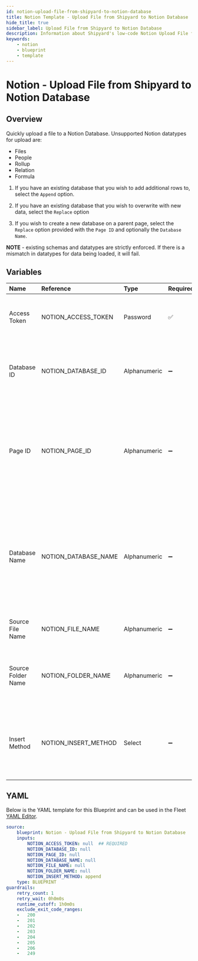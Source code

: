 ```yaml
---
id: notion-upload-file-from-shipyard-to-notion-database
title: Notion Template - Upload File from Shipyard to Notion Database
hide_title: true
sidebar_label: Upload File from Shipyard to Notion Database
description: Information about Shipyard's low-code Notion Upload File from Shipyard to Notion Database blueprint. Quickly upload a file to a Notion Database 
keywords:
    - notion
    - blueprint
    - template
---
```


# Notion - Upload File from Shipyard to Notion Database

## Overview
Quickly upload a file to a Notion Database. Unsupported Notion datatypes for upload are:
- Files
- People
- Rollup
- Relation
- Formula

1. If you have an existing database that you wish to add additional rows to, select the `Append` option. 

2. If you have an existing database that you wish to overwrite with new data, select the `Replace` option

3. If you wish to create a new database on a parent page, select the `Replace` option provided with the `Page ID` and optionally the `Database Name`. 

**NOTE** - existing schemas and datatypes are strictly enforced. If there is a mismatch in datatypes for data being loaded, it will fail.

## Variables

| Name               | Reference            | Type         | Required           | Default  | Options                                                                | Description                                                                                                                                                    |
|:-------------------|:---------------------|:-------------|:-------------------|:---------|:-----------------------------------------------------------------------|:---------------------------------------------------------------------------------------------------------------------------------------------------------------|
| Access Token       | NOTION_ACCESS_TOKEN  | Password     | :white_check_mark: | -        | -                                                                      | The access token assigned to the integration created                                                                                                           |
| Database ID        | NOTION_DATABASE_ID   | Alphanumeric | :heavy_minus_sign: | -        | -                                                                      | The ID of the notion database found in the URL. Is necessary if `Append` is selected                                                                           |
| Page ID            | NOTION_PAGE_ID       | Alphanumeric | :heavy_minus_sign: | -        | -                                                                      | The parent page ID where the Database will reside. Is only necessary if `Replace` is selected and the database doesn't exist.                                  |
| Database Name      | NOTION_DATABASE_NAME | Alphanumeric | :heavy_minus_sign: | -        | -                                                                      | The optional name of the database to be created. If `Replace` is selected and the database doesn't exist, this will provide a name for the one that is created |
| Source File Name   | NOTION_FILE_NAME     | Alphanumeric | :heavy_minus_sign: | -        | -                                                                      | The name of the file to load to Notion                                                                                                                         |
| Source Folder Name | NOTION_FOLDER_NAME   | Alphanumeric | :heavy_minus_sign: | -        | -                                                                      | The optional name of the folder containing the file to load to Notion                                                                                          |
| Insert Method      | NOTION_INSERT_METHOD | Select       | :heavy_minus_sign: | `append` | Append: `append`<br></br><br></br>Replace: `replace`<br></br><br></br> | The option to overwrite an existing database, or append additional rows                                                                                        |


## YAML
Below is the YAML template for this Blueprint and can be used in the Fleet [YAML Editor](../../reference/fleets/yaml-editor.md).
```yaml
source:
    blueprint: Notion - Upload File from Shipyard to Notion Database
    inputs:
        NOTION_ACCESS_TOKEN: null  ## REQUIRED
        NOTION_DATABASE_ID: null
        NOTION_PAGE_ID: null
        NOTION_DATABASE_NAME: null
        NOTION_FILE_NAME: null
        NOTION_FOLDER_NAME: null
        NOTION_INSERT_METHOD: append
    type: BLUEPRINT
guardrails:
    retry_count: 1
    retry_wait: 0h0m0s
    runtime_cutoff: 1h0m0s
    exclude_exit_code_ranges:
    -   200
    -   201
    -   202
    -   203
    -   204
    -   205
    -   206
    -   249

```
